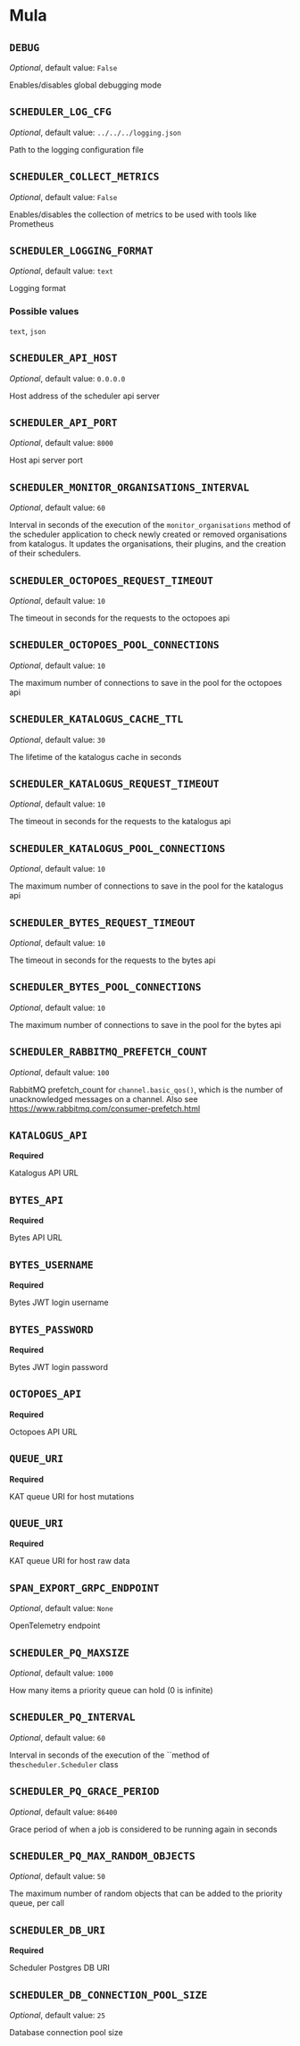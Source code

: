# Mula

## `DEBUG`

_Optional_, default value: `False`

Enables/disables global debugging mode

## `SCHEDULER_LOG_CFG`

_Optional_, default value: `../../../logging.json`

Path to the logging configuration file

## `SCHEDULER_COLLECT_METRICS`

_Optional_, default value: `False`

Enables/disables the collection of metrics to be used with tools like Prometheus

## `SCHEDULER_LOGGING_FORMAT`

_Optional_, default value: `text`

Logging format

### Possible values

`text`, `json`

## `SCHEDULER_API_HOST`

_Optional_, default value: `0.0.0.0`

Host address of the scheduler api server

## `SCHEDULER_API_PORT`

_Optional_, default value: `8000`

Host api server port

## `SCHEDULER_MONITOR_ORGANISATIONS_INTERVAL`

_Optional_, default value: `60`

Interval in seconds of the execution of the `monitor_organisations` method of the scheduler application to check newly created or removed organisations from katalogus. It updates the organisations, their plugins, and the creation of their schedulers.

## `SCHEDULER_OCTOPOES_REQUEST_TIMEOUT`

_Optional_, default value: `10`

The timeout in seconds for the requests to the octopoes api

## `SCHEDULER_OCTOPOES_POOL_CONNECTIONS`

_Optional_, default value: `10`

The maximum number of connections to save in the pool for the octopoes api

## `SCHEDULER_KATALOGUS_CACHE_TTL`

_Optional_, default value: `30`

The lifetime of the katalogus cache in seconds

## `SCHEDULER_KATALOGUS_REQUEST_TIMEOUT`

_Optional_, default value: `10`

The timeout in seconds for the requests to the katalogus api

## `SCHEDULER_KATALOGUS_POOL_CONNECTIONS`

_Optional_, default value: `10`

The maximum number of connections to save in the pool for the katalogus api

## `SCHEDULER_BYTES_REQUEST_TIMEOUT`

_Optional_, default value: `10`

The timeout in seconds for the requests to the bytes api

## `SCHEDULER_BYTES_POOL_CONNECTIONS`

_Optional_, default value: `10`

The maximum number of connections to save in the pool for the bytes api

## `SCHEDULER_RABBITMQ_PREFETCH_COUNT`

_Optional_, default value: `100`

RabbitMQ prefetch_count for `channel.basic_qos()`, which is the number of unacknowledged messages on a channel. Also see https://www.rabbitmq.com/consumer-prefetch.html

## `KATALOGUS_API`

**Required**

Katalogus API URL

## `BYTES_API`

**Required**

Bytes API URL

## `BYTES_USERNAME`

**Required**

Bytes JWT login username

## `BYTES_PASSWORD`

**Required**

Bytes JWT login password

## `OCTOPOES_API`

**Required**

Octopoes API URL

## `QUEUE_URI`

**Required**

KAT queue URI for host mutations

## `QUEUE_URI`

**Required**

KAT queue URI for host raw data

## `SPAN_EXPORT_GRPC_ENDPOINT`

_Optional_, default value: `None`

OpenTelemetry endpoint

## `SCHEDULER_PQ_MAXSIZE`

_Optional_, default value: `1000`

How many items a priority queue can hold (0 is infinite)

## `SCHEDULER_PQ_INTERVAL`

_Optional_, default value: `60`

Interval in seconds of the execution of the ``method of the`scheduler.Scheduler` class

## `SCHEDULER_PQ_GRACE_PERIOD`

_Optional_, default value: `86400`

Grace period of when a job is considered to be running again in seconds

## `SCHEDULER_PQ_MAX_RANDOM_OBJECTS`

_Optional_, default value: `50`

The maximum number of random objects that can be added to the priority queue, per call

## `SCHEDULER_DB_URI`

**Required**

Scheduler Postgres DB URI

## `SCHEDULER_DB_CONNECTION_POOL_SIZE`

_Optional_, default value: `25`

Database connection pool size
